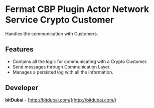 # Fermat CBP Plugin Actor Network Service Crypto Customer

Handles the communication with Customers.

## Features
* Contains all the logic for communicating with a Crypto Customer.
* Send messages through Communication Layer.
* Manages a persisted log with all the information.


## Developer

**bitDubai** - [http://bitdubai.com/](http://bitdubai.com/)
